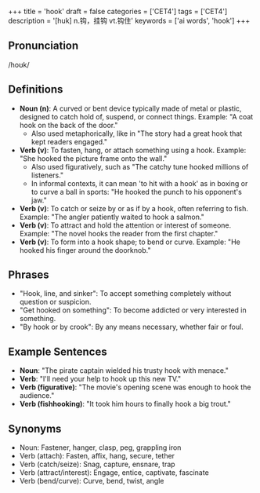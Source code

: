 +++
title = 'hook'
draft = false
categories = ['CET4']
tags = ['CET4']
description = '[huk] n.钩，挂钩 vt.钩住'
keywords = ['ai words', 'hook']
+++

## Pronunciation
/hoʊk/

## Definitions
- **Noun (n)**: A curved or bent device typically made of metal or plastic, designed to catch hold of, suspend, or connect things. Example: "A coat hook on the back of the door."
  - Also used metaphorically, like in "The story had a great hook that kept readers engaged."
- **Verb (v)**: To fasten, hang, or attach something using a hook. Example: "She hooked the picture frame onto the wall."
  - Also used figuratively, such as "The catchy tune hooked millions of listeners."
  - In informal contexts, it can mean 'to hit with a hook' as in boxing or to curve a ball in sports: "He hooked the punch to his opponent's jaw."
- **Verb (v)**: To catch or seize by or as if by a hook, often referring to fish. Example: "The angler patiently waited to hook a salmon."
- **Verb (v)**: To attract and hold the attention or interest of someone. Example: "The novel hooks the reader from the first chapter."
- **Verb (v)**: To form into a hook shape; to bend or curve. Example: "He hooked his finger around the doorknob."

## Phrases
- "Hook, line, and sinker": To accept something completely without question or suspicion.
- "Get hooked on something": To become addicted or very interested in something.
- "By hook or by crook": By any means necessary, whether fair or foul.

## Example Sentences
- **Noun**: "The pirate captain wielded his trusty hook with menace."
- **Verb**: "I'll need your help to hook up this new TV."
- **Verb (figurative)**: "The movie's opening scene was enough to hook the audience."
- **Verb (fishhooking)**: "It took him hours to finally hook a big trout."

## Synonyms
- Noun: Fastener, hanger, clasp, peg, grappling iron
- Verb (attach): Fasten, affix, hang, secure, tether
- Verb (catch/seize): Snag, capture, ensnare, trap
- Verb (attract/interest): Engage, entice, captivate, fascinate
- Verb (bend/curve): Curve, bend, twist, angle
